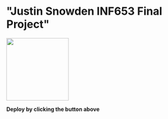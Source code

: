 # "Justin Snowden INF653 Final Project"



[<img src="https://cdn.gomix.com/2bdfb3f8-05ef-4035-a06e-2043962a3a13%2Fremix-button.svg" width="163px" />](https://glitch.com/edit/#!/import/github/Snowman106/INF653_Final)

**Deploy by clicking the button above**